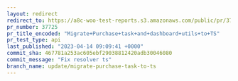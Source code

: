 ```yaml
---
layout: redirect
redirect_to: https://a8c-woo-test-reports.s3.amazonaws.com/public/pr/37725/api/index.html
pr_number: 37725
pr_title_encoded: "Migrate+Purchase+task+and+dashboard+utils+to+TS"
pr_test_type: api
last_published: "2023-04-14 09:09:41 +0000"
commit_sha: 467781a253ac605ebf29038812420adb30046080
commit_message: "Fix resolver ts"
branch_name: update/migrate-purchase-task-to-ts
---
```


